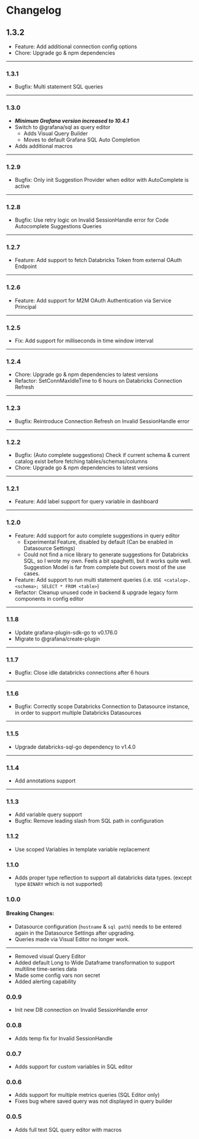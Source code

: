 # Changelog

## 1.3.2

- Feature: Add additional connection config options
- Chore: Upgrade go & npm dependencies

---

### 1.3.1

- Bugfix: Multi statement SQL queries

---

### 1.3.0

- ***Minimum Grafana version increased to 10.4.1***
- Switch to @grafana/sql as query editor
  - Adds Visual Query Builder
  - Moves to default Grafana SQL Auto Completion
- Adds additional macros

---

### 1.2.9

- Bugfix: Only init Suggestion Provider when editor with AutoComplete is active

---

### 1.2.8

- Bugfix: Use retry logic on Invalid SessionHandle error for Code Autocomplete Suggestions Queries

---

### 1.2.7

- Feature: Add support to fetch Databricks Token from external OAuth Endpoint 

---

### 1.2.6

- Feature: Add support for M2M OAuth Authentication via Service Principal

---

### 1.2.5

- Fix: Add support for milliseconds in time window interval

---

### 1.2.4

- Chore: Upgrade go & npm dependencies to latest versions
- Refactor: SetConnMaxIdleTime to 6 hours on Databricks Connection Refresh

---

### 1.2.3

- Bugfix: Reintroduce Connection Refresh on Invalid SessionHandle error

---

### 1.2.2

- Bugfix: (Auto complete suggestions) Check if current schema & current catalog exist before fetching tables/schemas/columns
- Chore: Upgrade go & npm dependencies to latest versions

---

### 1.2.1

- Feature: Add label support for query variable in dashboard

---
### 1.2.0

- Feature: Add support for auto complete suggestions in query editor
  - Experimental Feature, disabled by default (Can be enabled in Datasource Settings)
  - Could not find a nice library to generate suggestions for Databricks SQL, so I wrote my own. Feels a bit spaghetti, but it works quite well. Suggestion Model is far from complete but covers most of the use cases.
- Feature: Add support to run multi statement queries (i.e. `USE <catalog>.<schema>; SELECT * FROM <table>`)
- Refactor: Cleanup unused code in backend & upgrade legacy form components in config editor

---
### 1.1.8

- Update grafana-plugin-sdk-go to v0.176.0
- Migrate to @grafana/create-plugin

---

### 1.1.7

- Bugfix: Close idle databricks connections after 6 hours

---

### 1.1.6

- Bugfix: Correctly scope Databricks Connection to Datasource instance, in order to support multiple Databricks Datasources

---

### 1.1.5

- Upgrade databricks-sql-go dependency to v1.4.0

---

### 1.1.4

- Add annotations support

---

### 1.1.3

- Add variable query support
- Bugfix: Remove leading slash from SQL path in configuration


### 1.1.2

- Use scoped Variables in template variable replacement

### 1.1.0

- Adds proper type reflection to support all databricks data types. (except type `BINARY` which is not supported)

### 1.0.0

#### Breaking Changes: 

- Datasource configuration (`hostname` & `sql path`) needs to be entered again in the Datasource Settings after upgrading.
- Queries made via Visual Editor no longer work.

---

- Removed visual Query Editor
- Added default Long to Wide Dataframe transformation to support multiline time-series data
- Made some config vars non secret
- Added alerting capability


### 0.0.9

- Init new DB connection on Invalid SessionHandle error

### 0.0.8

- Adds temp fix for Invalid SessionHandle 

### 0.0.7

- Adds support for custom variables in SQL editor

### 0.0.6

- Adds support for multiple metrics queries (SQL Editor only)
- Fixes bug where saved query was not displayed in query builder

### 0.0.5

- Adds full text SQL query editor with macros
